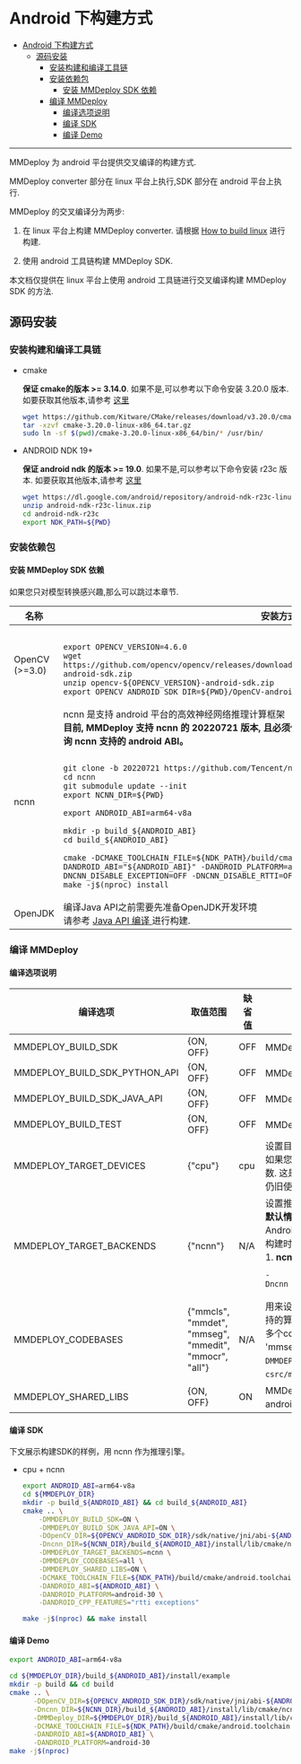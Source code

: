 # Android 下构建方式

- [Android 下构建方式](#android-下构建方式)
  - [源码安装](#源码安装)
    - [安装构建和编译工具链](#安装构建和编译工具链)
    - [安装依赖包](#安装依赖包)
      - [安装 MMDeploy SDK 依赖](#安装-mmdeploy-sdk-依赖)
    - [编译 MMDeploy](#编译-mmdeploy)
      - [编译选项说明](#编译选项说明)
      - [编译 SDK](#编译-sdk)
      - [编译 Demo](#编译-demo)

______________________________________________________________________

MMDeploy 为 android 平台提供交叉编译的构建方式.

MMDeploy converter 部分在 linux 平台上执行,SDK 部分在 android 平台上执行.

MMDeploy 的交叉编译分为两步:

1. 在 linux 平台上构建 MMDeploy converter. 请根据 [How to build linux](./linux-x86_64.md) 进行构建.

2. 使用 android 工具链构建 MMDeploy SDK.

本文档仅提供在 linux 平台上使用 android 工具链进行交叉编译构建 MMDeploy SDK 的方法.

## 源码安装

### 安装构建和编译工具链

- cmake

  **保证 cmake的版本 >= 3.14.0**. 如果不是,可以参考以下命令安装 3.20.0 版本. 如要获取其他版本,请参考 [这里](https://cmake.org/install)

  ```bash
  wget https://github.com/Kitware/CMake/releases/download/v3.20.0/cmake-3.20.0-linux-x86_64.tar.gz
  tar -xzvf cmake-3.20.0-linux-x86_64.tar.gz
  sudo ln -sf $(pwd)/cmake-3.20.0-linux-x86_64/bin/* /usr/bin/
  ```

- ANDROID NDK 19+

  **保证 android ndk 的版本 >= 19.0**. 如果不是,可以参考以下命令安装 r23c 版本. 如要获取其他版本,请参考 [这里](https://developer.android.com/ndk/downloads)

  ```bash
  wget https://dl.google.com/android/repository/android-ndk-r23c-linux.zip
  unzip android-ndk-r23c-linux.zip
  cd android-ndk-r23c
  export NDK_PATH=${PWD}
  ```

### 安装依赖包

#### 安装 MMDeploy SDK 依赖

如果您只对模型转换感兴趣,那么可以跳过本章节.

<table>
<thead>
  <tr>
    <th>名称 </th>
    <th>安装方式 </th>
  </tr>
</thead>
<tbody>
  <tr>
    <td>OpenCV<br>(>=3.0) </td>
    <td>
<pre><code>
export OPENCV_VERSION=4.6.0
wget https://github.com/opencv/opencv/releases/download/${OPENCV_VERSION}/opencv-${OPENCV_VERSION}-android-sdk.zip
unzip opencv-${OPENCV_VERSION}-android-sdk.zip
export OPENCV_ANDROID_SDK_DIR=${PWD}/OpenCV-android-sdk
</code></pre>
    </td>

</tr>
  <tr>
    <td>ncnn </td>
    <td>ncnn 是支持 android 平台的高效神经网络推理计算框架</br>
  <b> 目前, MMDeploy 支持 ncnn 的 20220721 版本, 且必须使用<code>git clone</code> 下载源码的方式安装。请到 <a href='https://github.com/Tencent/ncnn/releases'> 这里 </a> 查询 ncnn 支持的 android ABI。</b><br>

<pre><code>
git clone -b 20220721 https://github.com/Tencent/ncnn.git
cd ncnn
git submodule update --init
export NCNN_DIR=${PWD}

export ANDROID_ABI=arm64-v8a

mkdir -p build_${ANDROID_ABI}
cd build_${ANDROID_ABI}

cmake -DCMAKE_TOOLCHAIN_FILE=${NDK_PATH}/build/cmake/android.toolchain.cmake -DANDROID_ABI="${ANDROID_ABI}" -DANDROID_PLATFORM=android-30 -DNCNN_VULKAN=ON -DNCNN_DISABLE_EXCEPTION=OFF -DNCNN_DISABLE_RTTI=OFF ..
make -j$(nproc) install
</code></pre>

</td>
  </tr>
    <tr>
  <td>OpenJDK </td>
  <td>编译Java API之前需要先准备OpenJDK开发环境</br>
  请参考 <a href='https://github.com/open-mmlab/mmdeploy/blob/master/csrc/mmdeploy/apis/java/README.md'> Java API 编译 </a> 进行构建.
  </td>
  </tr>
</tbody>
</table>

### 编译 MMDeploy

#### 编译选项说明

<table>
<thead>
  <tr>
    <th>编译选项</th>
    <th>取值范围</th>
    <th>缺省值</th>
    <th>说明</th>
  </tr>
</thead>
<tbody>
  <tr>
    <td>MMDEPLOY_BUILD_SDK</td>
    <td>{ON, OFF}</td>
    <td>OFF</td>
    <td>MMDeploy SDK 编译开关</td>
  </tr>
  <tr>
    <td>MMDEPLOY_BUILD_SDK_PYTHON_API</td>
    <td>{ON, OFF}</td>
    <td>OFF</td>
    <td>MMDeploy SDK Python API的编译开关</td>
  </tr>
  <tr>
    <td>MMDEPLOY_BUILD_SDK_JAVA_API</td>
    <td>{ON, OFF}</td>
    <td>OFF</td>
    <td>MMDeploy SDK Java API的编译开关</td>
  </tr>
  <tr>
    <td>MMDEPLOY_BUILD_TEST</td>
    <td>{ON, OFF}</td>
    <td>OFF</td>
    <td>MMDeploy SDK 的单元测试程序编译开关</td>
  </tr>
  <tr>
    <td>MMDEPLOY_TARGET_DEVICES</td>
    <td>{"cpu"}</td>
    <td>cpu</td>
    <td>设置目标设备. <br>如果您想使用 ncnn 的 vulkan 加速功能, 您仍旧需要在这里填写<code>{"cpu"}</code>参数. 这是因为 vulkan 加速仅用于 ncnn 网络计算内部,推理过程的其他部分仍旧使用 cpu 计算.</td>
  </tr>
  <tr>
    <td>MMDEPLOY_TARGET_BACKENDS</td>
    <td>{"ncnn"}</td>
    <td>N/A</td>
    <td>设置推理后端. <br><b>默认情况下,SDK不设置任何后端, 因为它与应用场景高度相关.</b><br> Android 端目前只支持ncnn一个后端 <br>
    构建时,几乎每个后端,都需传入一些路径变量,用来查找依赖包. <br>
    1. <b>ncnn</b>: 表示 ncnn. 需要设置<code>ncnn_DIR</code>.
<pre><code>-Dncnn_DIR=${NCNN_DIR}/build_${ANDROID_ABI}/install/lib/cmake/ncnn</code></pre>
   </td>
  </tr>
  <tr>
    <td>MMDEPLOY_CODEBASES</td>
    <td>{"mmcls", "mmdet", "mmseg", "mmedit", "mmocr", "all"}</td>
    <td>N/A</td>
    <td>用来设置 SDK 后处理组件,加载 OpenMMLab 算法仓库的后处理功能. 已支持的算法仓库有'mmcls','mmdet','mmedit','mmseg'和'mmocr'. 如果选择多个codebase,中间使用分号隔开. 比如, 'mmcls', 'mmdet', 'mmedit', 'mmseg', 'mmocr'. 也可以通过 <code>all</code> 的方式, 加载所有codebase, 即 <code>-DMMDEPLOY_CODEBASES=all.</code>。请同时手动编辑 <code>csrc/mmdeploy/apis/java/native/CMakeLists.txt</code>以避免编译错误。 </td>
  </tr>
  <tr>
    <td>MMDEPLOY_SHARED_LIBS</td>
    <td>{ON, OFF}</td>
    <td>ON</td>
    <td>MMDeploy SDK 的动态库的编译开关.设置 OFF 时, 编译静态库. 目前 android 端 SDK 仅支持静态库加载, 后续会进行对动态库加载的支持.</td>
  </tr>
</tbody>
</table>

#### 编译 SDK

下文展示构建SDK的样例，用 ncnn 作为推理引擎。

- cpu + ncnn
  ```Bash
  export ANDROID_ABI=arm64-v8a
  cd ${MMDEPLOY_DIR}
  mkdir -p build_${ANDROID_ABI} && cd build_${ANDROID_ABI}
  cmake .. \
      -DMMDEPLOY_BUILD_SDK=ON \
      -DMMDEPLOY_BUILD_SDK_JAVA_API=ON \
      -DOpenCV_DIR=${OPENCV_ANDROID_SDK_DIR}/sdk/native/jni/abi-${ANDROID_ABI} \
      -Dncnn_DIR=${NCNN_DIR}/build_${ANDROID_ABI}/install/lib/cmake/ncnn \
      -DMMDEPLOY_TARGET_BACKENDS=ncnn \
      -DMMDEPLOY_CODEBASES=all \
      -DMMDEPLOY_SHARED_LIBS=ON \
      -DCMAKE_TOOLCHAIN_FILE=${NDK_PATH}/build/cmake/android.toolchain.cmake \
      -DANDROID_ABI=${ANDROID_ABI} \
      -DANDROID_PLATFORM=android-30 \
      -DANDROID_CPP_FEATURES="rtti exceptions"

  make -j$(nproc) && make install
  ```

#### 编译 Demo

```Bash
export ANDROID_ABI=arm64-v8a

cd ${MMDEPLOY_DIR}/build_${ANDROID_ABI}/install/example
mkdir -p build && cd build
cmake .. \
      -DOpenCV_DIR=${OPENCV_ANDROID_SDK_DIR}/sdk/native/jni/abi-${ANDROID_ABI} \
      -Dncnn_DIR=${NCNN_DIR}/build_${ANDROID_ABI}/install/lib/cmake/ncnn \
      -DMMDeploy_DIR=${MMDEPLOY_DIR}/build_${ANDROID_ABI}/install/lib/cmake/MMDeploy \
      -DCMAKE_TOOLCHAIN_FILE=${NDK_PATH}/build/cmake/android.toolchain.cmake \
      -DANDROID_ABI=${ANDROID_ABI} \
      -DANDROID_PLATFORM=android-30
make -j$(nproc)
```
